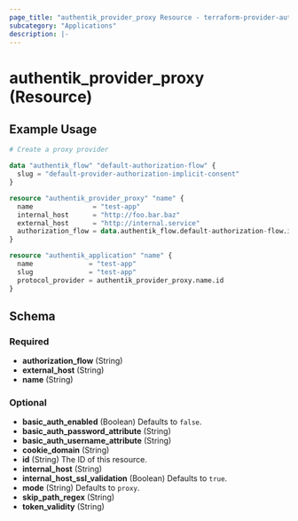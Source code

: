 ```yaml
---
page_title: "authentik_provider_proxy Resource - terraform-provider-authentik"
subcategory: "Applications"
description: |-
---
```


# authentik_provider_proxy (Resource)

## Example Usage

```terraform
# Create a proxy provider

data "authentik_flow" "default-authorization-flow" {
  slug = "default-provider-authorization-implicit-consent"
}

resource "authentik_provider_proxy" "name" {
  name               = "test-app"
  internal_host      = "http://foo.bar.baz"
  external_host      = "http://internal.service"
  authorization_flow = data.authentik_flow.default-authorization-flow.id
}

resource "authentik_application" "name" {
  name              = "test-app"
  slug              = "test-app"
  protocol_provider = authentik_provider_proxy.name.id
}
```

<!-- schema generated by tfplugindocs -->
## Schema

### Required

- **authorization_flow** (String)
- **external_host** (String)
- **name** (String)

### Optional

- **basic_auth_enabled** (Boolean) Defaults to `false`.
- **basic_auth_password_attribute** (String)
- **basic_auth_username_attribute** (String)
- **cookie_domain** (String)
- **id** (String) The ID of this resource.
- **internal_host** (String)
- **internal_host_ssl_validation** (Boolean) Defaults to `true`.
- **mode** (String) Defaults to `proxy`.
- **skip_path_regex** (String)
- **token_validity** (String)
